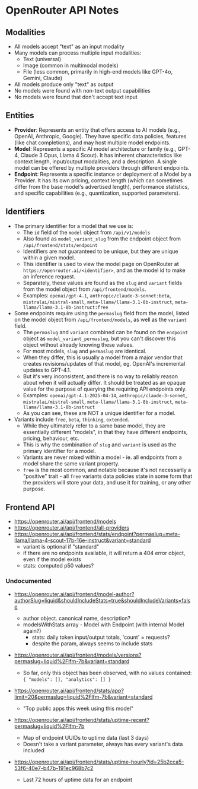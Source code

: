 # OpenRouter API Notes

## Modalities

- All models accept "text" as an input modality
- Many models can process multiple input modalities:
  - Text (universal)
  - Image (common in multimodal models)
  - File (less common, primarily in high-end models like GPT-4o, Gemini, Claude)
- All models produce only "text" as output
- No models were found with non-text output capabilities
- No models were found that don't accept text input

## Entities

- **Provider**: Represents an entity that offers access to AI models (e.g., OpenAI, Anthropic, Google). They have specific data policies, features (like chat completions), and may host multiple model endpoints.
- **Model**: Represents a specific AI model architecture or family (e.g., GPT-4, Claude 3 Opus, Llama 4 Scout). It has inherent characteristics like context length, input/output modalities, and a description. A single model can be offered by multiple providers through different endpoints.
- **Endpoint**: Represents a specific instance or deployment of a Model by a Provider. It has its own pricing, context length (which can sometimes differ from the base model's advertised length), performance statistics, and specific capabilities (e.g., quantization, supported parameters).

## Identifiers

- The primary identifier for a model that we use is:
  - The `id` field of the `model` object from `/api/v1/models`
  - Also found as `model_variant_slug` from the endpoint object from `/api/frontend/stats/endpoint`
  - Identifiers are not guaranteed to be unique, but they are unique within a given model.
  - This identifier is used to view the model page on OpenRouter at `https://openrouter.ai/<identifier>`, and as the model id to make an inference request.
  - Separately, these values are found as the `slug` and `variant` fields from the model object from `/api/frontend/models`.
  - Examples: `openai/gpt-4.1`, `anthropic/claude-3-sonnet:beta`, `mistralai/mistral-small`, `meta-llama/llama-3.1-8b-instruct`, `meta-llama/llama-3.1-8b-instruct:free`
- Some endpoints require using the `permaslug` field from the model, listed on the model object from `/api/frontend/models`, as well as the `variant` field.
  - The `permaslug` and `variant` combined can be found on the `endpoint` object as `model_variant_permaslug`, but you can't discover this object without already knowing these values.
  - For most models, `slug` and `permaslug` are identical.
  - When they differ, this is usually a model from a major vendor that creates revisions/updates of that model, eg. OpenAI's incremental updates to GPT-4.1.
  - But it's very inconsistent, and there is no way to reliably reason about when it will actually differ. It should be treated as an opaque value for the purpose of querying the requiring API endpoints only.
  - Examples: `openai/gpt-4.1-2025-04-14`, `anthropic/claude-3-sonnet`, `mistralai/mistral-small`, `meta-llama/llama-3.1-8b-instruct`, `meta-llama/llama-3.1-8b-instruct`
  - As you can see, these are NOT a unique identifier for a model.
- Variants include `free`, `beta`, `thinking`, `extended`.
  - While they ultimately refer to a same base model, they are essentially different "models", in that they have different endpoints, pricing, behaviour, etc.
  - This is why the combination of `slug` and `variant` is used as the primary identifier for a model.
  - Variants are never mixed within a model - ie. all endpoints from a model share the same variant property.
  - `free` is the most common, and notable because it's not necessarily a "positive" trait - all `free` variants data policies state in some form that the providers will store your data, and use it for training, or any other purpose.

## Frontend API

- https://openrouter.ai/api/frontend/models
- https://openrouter.ai/api/frontend/all-providers
- https://openrouter.ai/api/frontend/stats/endpoint?permaslug=meta-llama/llama-4-scout-17b-16e-instruct&variant=standard
  - variant is optional if "standard"
  - if there are no endpoints available, it will return a 404 error object, even if the model exists
  - stats: computed p50 values?

### Undocumented

- https://openrouter.ai/api/frontend/model-author?authorSlug=liquid&shouldIncludeStats=true&shouldIncludeVariants=false

  - author object. canonical name, description?
  - modelsWithStats array - Model with Endpoint (with internal Model again?)
    - stats: daily token input/output totals, 'count' = requests?
    - despite the param, always seems to include stats

- https://openrouter.ai/api/frontend/models/versions?permaslug=liquid%2Flfm-7b&variant=standard

  - So far, only this object has been observed, with no values contained: `{ "models": [], "analytics": [] }`

- https://openrouter.ai/api/frontend/stats/app?limit=20&permaslug=liquid%2Flfm-7b&variant=standard

  - "Top public apps this week using this model"

- https://openrouter.ai/api/frontend/stats/uptime-recent?permaslug=liquid%2Flfm-7b

  - Map of endpoint UUIDs to uptime data (last 3 days)
  - Doesn't take a variant parameter, always has every variant's data included

- https://openrouter.ai/api/frontend/stats/uptime-hourly?id=25b2cca5-53f6-40e7-b47b-191ec968b7c2

  - Last 72 hours of uptime data for an endpoint
